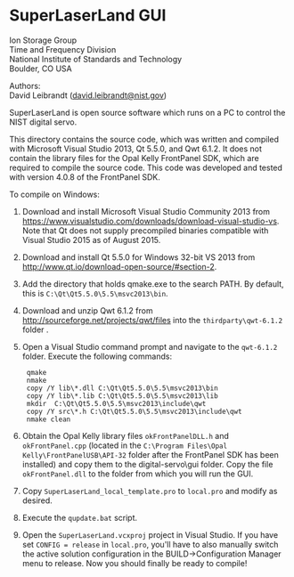 # SuperLaserLand GUI

Ion Storage Group  
Time and Frequency Division  
National Institute of Standards and Technology  
Boulder, CO USA

Authors:  
David Leibrandt (david.leibrandt@nist.gov)

SuperLaserLand is open source software which runs on a PC to control the NIST digital servo.

This directory contains the source code, which was written and compiled with Microsoft Visual Studio 2013, Qt 5.5.0, and Qwt 6.1.2.  It does not contain the library files for the Opal Kelly FrontPanel SDK, which are required to compile the source code.  This code was developed and tested with version 4.0.8 of the FrontPanel SDK.

To compile on Windows:  
1. Download and install Microsoft Visual Studio Community 2013 from https://www.visualstudio.com/downloads/download-visual-studio-vs.  Note that Qt does not supply precompiled binaries compatible with Visual Studio 2015 as of August 2015.  
2. Download and install Qt 5.5.0 for Windows 32-bit VS 2013 from http://www.qt.io/download-open-source/#section-2.  
3. Add the directory that holds qmake.exe to the search PATH.  By default, this is `C:\Qt\Qt5.5.0\5.5\msvc2013\bin`.  
4. Download and unzip Qwt 6.1.2 from http://sourceforge.net/projects/qwt/files
into the `thirdparty\qwt-6.1.2` folder  .
5. Open a Visual Studio command prompt and navigate to the `qwt-6.1.2` folder.  Execute the following commands:

        qmake
        nmake
        copy /Y lib\*.dll C:\Qt\Qt5.5.0\5.5\msvc2013\bin
        copy /Y lib\*.lib C:\Qt\Qt5.5.0\5.5\msvc2013\lib
        mkdir  C:\Qt\Qt5.5.0\5.5\msvc2013\include\qwt
        copy /Y src\*.h C:\Qt\Qt5.5.0\5.5\msvc2013\include\qwt
        nmake clean

6. Obtain the Opal Kelly library files `okFrontPanelDLL.h` and `okFrontPanel.cpp` (located in the `C:\Program Files\Opal Kelly\FrontPanelUSB\API-32` folder after the FrontPanel SDK has been installed) and copy them to the digital-servo\gui folder.  Copy the file `okFrontPanel.dll` to the folder from which you will run the GUI.  
7. Copy `SuperLaserLand_local_template.pro` to `local.pro` and modify as desired.
8. Execute the `qupdate.bat` script.  
9. Open the `SuperLaserLand.vcxproj` project in Visual Studio.  If you have set `CONFIG = release` in `local.pro`, you'll have to also manually switch the active solution configuration in the BUILD->Configuration Manager menu to release.  Now you should finally be ready to compile!  